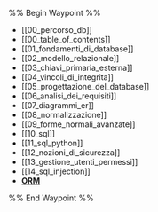 %% Begin Waypoint %%
- [[00_percorso_db]]
- [[00_table_of_contents]]
- [[01_fondamenti_di_database]]
- [[02_modello_relazionale]]
- [[03_chiavi_primaria_esterna]]
- [[04_vincoli_di_integrita]]
- [[05_progettazione_del_database]]
- [[06_analisi_dei_requisiti]]
- [[07_diagrammi_er]]
- [[08_normalizzazione]]
- [[09_forme_normali_avanzate]]
- [[10_sql]]
- [[11_sql_python]]
- [[12_nozioni_di_sicurezza]]
- [[13_gestione_utenti_permessi]]
- [[14_sql_injection]]
- **[ORM](./ORM/ORM.md)**

%% End Waypoint %%